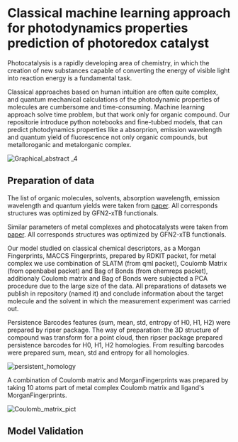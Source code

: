 # Classical machine learning approach for photodynamics properties prediction of photoredox catalyst

Photocatalysis is a rapidly developing area of chemistry, in which the creation of new substances capable of converting the energy of visible light into reaction energy is a fundamental task.

Classical approaches based on human intuition are often quite complex, and quantum mechanical calculations of the photodynamic properties of molecules are cumbersome and time-consuming. Machine learning approach solve time problem, but that work only for organic compound. 
Our repositorie introduce python notebooks and fine-tubbed models, that can predict photodynamics properties like a absorprion, emission wavelength and quantum yield of fluorescence not only organic compounds, but metalloroganic and metalorganic complex.

![Graphical_abstract _4](https://github.com/Yagr49/Photocatalyst_NN/assets/139890239/baa7d028-31b1-4d2f-9d0d-e23b00215197)





## Preparation of data

The list of organic molecules, solvents, absorption wavelength, emission wavelength and quantum yields were taken from [paper](https://www.nature.com/articles/s41597-020-00634-8). All corresponds structures was optimized by GFN2-xTB functionals.

Similar parameters of metal complexes and photocatalysts were taken from [paper](https://www.thieme-connect.com/products/ejournals/abstract/10.1055/a-1390-9065). All corresponds structures was optimized by GFN2-xTB functionals.

Our model studied on classical chemical descriptors, as a Morgan Fingerprints, MACCS Fingerprints, prepared by RDKIT packet, for metal complex we use combination of SLATM (from qml packet), Coulomb Matrix (from openbabel packet) and Bag of Bonds (from chemreps packet), additionaly Coulomb matrix and Bag of Bonds were subjected a PCA procedure due to the large size of the data. All preparations of datasets we publish in repository (named it) and conclude information about the target molecule and the solvent in which the measurement experiment was carried out. 

Persistence Barcodes features (sum, mean, std, entropy of H0, H1, H2) were prepared by ripser package. The way of preparation: the 3D structure of compound was transform for a point cloud, then ripser package prepared persistence barcodes for H0, H1, H2 homologies. From resulting barcodes were prepared sum, mean, std and entropy for all homologies.

![persistent_homology](https://github.com/Yagr49/Photocatalyst_NN/assets/139890239/330e2b50-c959-449f-b662-83aff6bdc519)

A combination of Coulomb matrix and MorganFingerprints was prepared by taking 10 atoms part of metal complex Coulomb matrix and ligand's MorganFingerprints.


![Coulomb_matrix_pict](https://github.com/Yagr49/Photocatalyst_NN/assets/139890239/9c7e2980-3461-4e02-81f9-d99bcfe62748)




## Model Validation



